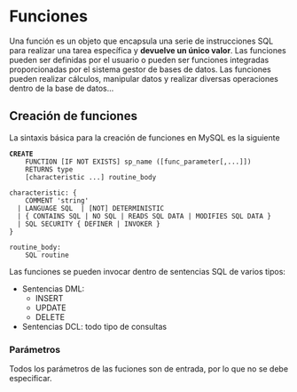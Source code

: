 # Funciones

Una función es un objeto que encapsula una serie de instrucciones SQL para realizar una tarea específica y **devuelve un único valor**. Las funciones pueden ser definidas por el usuario o pueden ser funciones integradas proporcionadas por el sistema gestor de bases de datos. Las funciones pueden realizar cálculos, manipular datos y realizar diversas operaciones dentro de la base de datos...

## Creación de funciones

La sintaxis básica para la creación de funciones en MySQL es la siguiente

<pre class="language-plsql"><code class="lang-plsql"><strong>CREATE
</strong>    FUNCTION [IF NOT EXISTS] sp_name ([func_parameter[,...]])
    RETURNS type
    [characteristic ...] routine_body

characteristic: {
    COMMENT 'string'
  | LANGUAGE SQL  | [NOT] DETERMINISTIC
  | { CONTAINS SQL | NO SQL | READS SQL DATA | MODIFIES SQL DATA }
  | SQL SECURITY { DEFINER | INVOKER }
}

routine_body:
    SQL routine
</code></pre>

Las funciones se pueden invocar dentro de sentencias SQL de varios tipos:

* Sentencias DML:&#x20;
  * INSERT
  * UPDATE
  * DELETE
* Sentencias DCL: todo tipo de consultas

### Parámetros

Todos los parámetros de las fuciones son de entrada, por lo que no se debe especificar.
